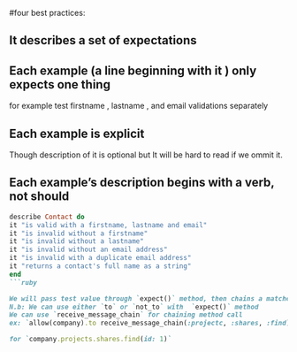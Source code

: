 #four best practices:

## It describes a set of expectations

## Each example (a line beginning with it ) only expects one thing
for example test firstname , lastname , and email validations separately

## Each example is explicit
Though description of it is optional but It will be hard to read if we ommit it.

## Each example’s description begins with a verb, not should
```ruby
describe Contact do
it "is valid with a firstname, lastname and email"
it "is invalid without a firstname"
it "is invalid without a lastname"
it "is invalid without an email address"
it "is invalid with a duplicate email address"
it "returns a contact's full name as a string"
end
```ruby

We will pass test value through `expect()` method, then chains a matcher to it:
N.b: We can use either `to` or `not_to` with  `expect()` method
We can use `receive_message_chain` for chaining method call
ex: `allow(company).to receive_message_chain(:projectc, :shares, :find).with(id: 1).and_return(foo)`

for `company.projects.shares.find(id: 1)`


